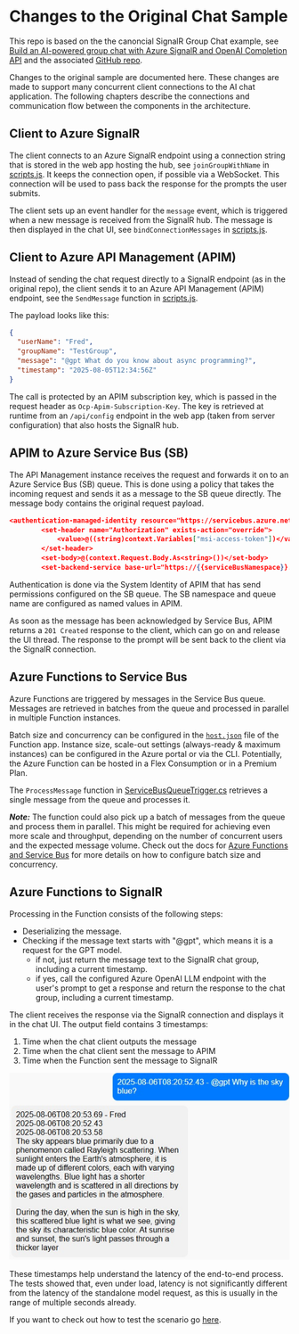 # Changes to the Original Chat Sample

This repo is based on the the canoncial SignalR Group Chat example, see [Build an AI-powered group chat with Azure SignalR and OpenAI Completion API](https://learn.microsoft.com/en-us/azure/azure-signalr/signalr-tutorial-group-chat-with-openai) and the associated [GitHub repo](https://github.com/aspnet/AzureSignalR-samples/tree/main/samples/AIStreaming).

Changes to the original sample are documented here. These changes are made to support many concurrent client connections to the AI chat application. The following chapters describe the connections and communication flow between the components in the architecture.

## Client to Azure SignalR
The client connects to an Azure SignalR endpoint using a connection string that is stored in the web app hosting the hub, see ```joinGroupWithName``` in [scripts.js](./src/Client/scripts.js). It keeps the connection open, if possible via a WebSocket. This connection will be used to pass back the response for the prompts the user submits.

The client sets up an event handler for the `message` event, which is triggered when a new message is received from the SignalR hub. The message is then displayed in the chat UI, see `bindConnectionMessages` in [scripts.js](./src/Client/scripts.js).

## Client to Azure API Management (APIM)
Instead of sending the chat request directly to a SignalR endpoint (as in the original repo), the client sends it to an Azure API Management (APIM) endpoint, see the ```SendMessage``` function in [scripts.js](./src/Client/scripts.js).

The payload looks like this:

```json
{
  "userName": "Fred",
  "groupName": "TestGroup",
  "message": "@gpt What do you know about async programming?",
  "timestamp": "2025-08-05T12:34:56Z"
}
```

The call is protected by an APIM subscription key, which is passed in the request header as `Ocp-Apim-Subscription-Key`. The key is retrieved at runtime from an ```/api/config``` endpoint in the web app (taken from server configuration) that also hosts the SignalR hub.

## APIM to Azure Service Bus (SB)
The API Management instance receives the request and forwards it on to an Azure Service Bus (SB) queue. This is done using a policy that takes the incoming request and sends it as a message to the SB queue directly. The message body contains the original request payload. 

```json
<authentication-managed-identity resource="https://servicebus.azure.net" output-token-variable-name="msi-access-token" ignore-error="false" />
        <set-header name="Authorization" exists-action="override">
            <value>@((string)context.Variables["msi-access-token"])</value>
        </set-header>
        <set-body>@(context.Request.Body.As<string>())</set-body>
        <set-backend-service base-url="https://{{serviceBusNamespace}}.servicebus.windows.net/{{queue}}/messages?api-version=2015-01" />
```

Authentication is done via the System Identity of APIM that has send permissions configured on the SB queue. The SB namespace and queue name are configured as named values in APIM.

As soon as the message has been acknowledged by Service Bus, APIM returns a ```201 Created``` response to the client, which can go on and release the UI thread. The response to the prompt will be sent back to the client via the SignalR connection.

## Azure Functions to Service Bus
Azure Functions are triggered by messages in the Service Bus queue. Messages are retrieved in batches from the queue and processed in parallel in multiple Function instances. 

Batch size and concurrency can be configured in the [`host.json`](./src/Function/host.json) file of the Function app. Instance size, scale-out settings (always-ready & maximum instances) can be configured in the Azure portal or via the CLI. Potentially, the Azure Function can be hosted in a Flex Consumption or in a Premium Plan.

The `ProcessMessage` function in [ServiceBusQueueTrigger.cs](./src/Function/ServiceBusQueueTrigger.cs) retrieves a single message from the queue and processes it. 

***Note:*** The function could also pick up a batch of messages from the queue and process them in parallel. This might be required for achieving even more scale and throughput, depending on the number of concurrent users and the expected message volume. Check out the docs for [Azure Functions and Service Bus](https://learn.microsoft.com/en-us/azure/azure-functions/functions-bindings-service-bus-trigger?tabs=csharp) for more details on how to configure batch size and concurrency.

## Azure Functions to SignalR
Processing in the Function consists of the following steps:

- Deserializing the message.
- Checking if the message text starts with "@gpt", which means it is a request for the GPT model.
  - if not, just return the message text to the SignalR chat group, including a current timestamp.
  - if yes, call the configured Azure OpenAI LLM endpoint with the user's prompt to get a response and return the response to the chat group, including a current timestamp.

The client receives the response via the SignalR connection and displays it in the chat UI.
The output field contains 3 timestamps:
  1. Time when the chat client outputs the message
  2. Time when the chat client sent the message to APIM
  3. Time when the Function sent the message to SignalR

![Timestamps Example](doc/timestamps.jpg)

These timestamps help understand the latency of the end-to-end process. The tests showed that, even under load, latency is not significantly different from the latency of the standalone model request, as this is usually in the range of multiple seconds already.

If you want to check out how to test the scenario go [here](./tests.md).
